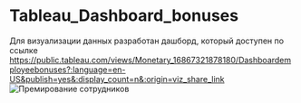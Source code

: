 # Tableau_Dashboard_bonuses

Для визуализации данных разработан дашборд, который доступен по ссылке https://public.tableau.com/views/Monetary_16867321878180/Dashboardemployeebonuses?:language=en-US&publish=yes&:display_count=n&:origin=viz_share_link
![Премирование сотрудников](https://raw.githubusercontent.com/laptev512/IvanLaptev/main/Dashboard%20employee%20bonuses.png)
